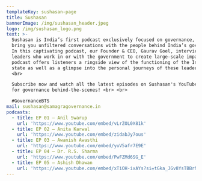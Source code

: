 ```yaml
---
templateKey: sushasan-page
title: Sushasan
bannerImage: /img/sushasan_header.jpeg
logo: /img/sushasan_logo.png
text: >-
  Sushasan is India’s first podcast exclusively focused on governance, where we
  bring you unfiltered conversations with the people behind India’s governance.
  In this captivating podcast, our Founder & CEO, Gaurav Goel, interviews
  leaders who work in or with the government to create large-scale impact. The
  podcast offers listeners a ringside view of the functioning of the Indian
  state as well as a glimpse into the personal journeys of these leaders. <br>
  <br>

  Subscribe now and watch all the latest episodes on Sushasan's YouTube channel
  for governance behind-the-scenes! <br> <br>

  #GovernanceBTS
mail: sushasan@samagragovernance.in
podcasts:
  - title: EP 01 – Anil Swarup
    url: 'https://www.youtube.com/embed/vLrZOL0X81k'
  - title: EP 02 – Anita Karwal
    url: 'https://www.youtube.com/embed/zidabJy7ous'
  - title: EP 03 – Awanish Awasthi
    url: 'https://www.youtube.com/embed/yuV5afr7E9E'
  - title: EP 04 – Dr. R.S. Sharma
    url: 'https://www.youtube.com/embed/PwFZMd6SG_E'
  - title: EP 05 – Ashish Dhawan
    url: 'https://www.youtube.com/embed/xTiOH-ixAYs?si=tGka_JGv8YsTBBrN'
---
```


